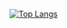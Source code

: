 [![Top Langs](https://github-readme-stats.vercel.app/api/top-langs/?username=pnguyen2108&layout=compact)](https://github.com/anuraghazra/github-readme-stats)
